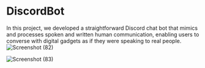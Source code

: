 # DiscordBot
In this project, we developed a straightforward Discord chat bot that mimics and processes spoken and written human communication, 
enabling users to converse with digital gadgets as if they were speaking to real people.
![Screenshot (82)](https://user-images.githubusercontent.com/13059783/177963444-a65263ba-f53e-4540-bc14-286df6f17d11.png)

![Screenshot (83)](https://user-images.githubusercontent.com/13059783/177963805-56000b32-ec29-47da-bdf5-127ea37e405c.png)

